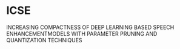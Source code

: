 # ICSE
INCREASING COMPACTNESS OF DEEP LEARNING BASED SPEECH ENHANCEMENTMODELS WITH PARAMETER PRUNING AND QUANTIZATION TECHNIQUES
